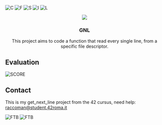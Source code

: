 ![C](https://img.shields.io/github/contributors/raccoman/gnl?style=for-the-badge)
![F](https://img.shields.io/github/forks/raccoman/gnl?style=for-the-badge)
![S](https://img.shields.io/github/stars/raccoman/gnl?style=for-the-badge)
![I](https://img.shields.io/github/issues/raccoman/gnl?style=for-the-badge)
![L](https://img.shields.io/github/license/raccoman/gnl?style=for-the-badge)

<p align="center">
  <p align="center">
    <img src="https://badge42.herokuapp.com/api/stats/raccoman?privacyEmail=true"/>
  </>
  <h3 align="center">GNL</h3>
  <p align="center">
  This project aims to code a function that read every single line, from a specific file descriptor.
  </p>
</p>

## Evaluation
![SCORE](https://badge42.herokuapp.com/api/project/raccoman/get_next_line)

## Contact
This is my get_next_line project from the 42 cursus, need help: raccoman@student.42roma.it

![FTB](https://forthebadge.com/images/badges/made-with-c.svg)
![FTB](https://forthebadge.com/images/badges/not-a-bug-a-feature.svg)
